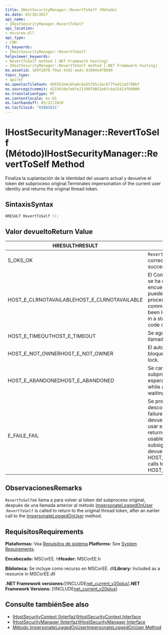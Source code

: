 ```yaml
---
title: IHostSecurityManager::RevertToSelf (Método)
ms.date: 03/30/2017
api_name:
- IHostSecurityManager.RevertToSelf
api_location:
- mscoree.dll
api_type:
- COM
f1_keywords:
- IHostSecurityManager::RevertToSelf
helpviewer_keywords:
- RevertToSelf method [.NET Framework hosting]
- IHostSecurityManager::RevertToSelf method [.NET Framework hosting]
ms.assetid: 189f28f8-f9a1-4192-aedc-91084e4f8b99
topic_type:
- apiref
ms.openlocfilehash: 456553e4cb5a6c6a557b5c3ac677fad12a5798bf
ms.sourcegitcommit: d223616e7e6fe2139079052e6fcbe25413fb9900
ms.translationtype: MT
ms.contentlocale: es-ES
ms.lasthandoff: 05/22/2020
ms.locfileid: "83803831"
---
```

# <a name="ihostsecuritymanagerreverttoself-method"></a><span data-ttu-id="ce3e8-102">IHostSecurityManager::RevertToSelf (Método)</span><span class="sxs-lookup"><span data-stu-id="ce3e8-102">IHostSecurityManager::RevertToSelf Method</span></span>
<span data-ttu-id="ce3e8-103">Finaliza la suplantación de la identidad del usuario actual y devuelve el token del subproceso original.</span><span class="sxs-lookup"><span data-stu-id="ce3e8-103">Terminates impersonation of the current user identity and returns the original thread token.</span></span>  
  
## <a name="syntax"></a><span data-ttu-id="ce3e8-104">Sintaxis</span><span class="sxs-lookup"><span data-stu-id="ce3e8-104">Syntax</span></span>  
  
```cpp  
HRESULT RevertToSelf ();  
```  
  
## <a name="return-value"></a><span data-ttu-id="ce3e8-105">Valor devuelto</span><span class="sxs-lookup"><span data-stu-id="ce3e8-105">Return Value</span></span>  
  
|<span data-ttu-id="ce3e8-106">HRESULT</span><span class="sxs-lookup"><span data-stu-id="ce3e8-106">HRESULT</span></span>|<span data-ttu-id="ce3e8-107">Descripción</span><span class="sxs-lookup"><span data-stu-id="ce3e8-107">Description</span></span>|  
|-------------|-----------------|  
|<span data-ttu-id="ce3e8-108">S_OK</span><span class="sxs-lookup"><span data-stu-id="ce3e8-108">S_OK</span></span>|<span data-ttu-id="ce3e8-109">`RevertToSelf`se devolvió correctamente.</span><span class="sxs-lookup"><span data-stu-id="ce3e8-109">`RevertToSelf` returned successfully.</span></span>|  
|<span data-ttu-id="ce3e8-110">HOST_E_CLRNOTAVAILABLE</span><span class="sxs-lookup"><span data-stu-id="ce3e8-110">HOST_E_CLRNOTAVAILABLE</span></span>|<span data-ttu-id="ce3e8-111">El Common Language Runtime (CLR) no se ha cargado en un proceso o el CLR se encuentra en un estado en el que no puede ejecutar código administrado ni procesar la llamada correctamente.</span><span class="sxs-lookup"><span data-stu-id="ce3e8-111">The common language runtime (CLR) has not been loaded into a process, or the CLR is in a state in which it cannot run managed code or process the call successfully.</span></span>|  
|<span data-ttu-id="ce3e8-112">HOST_E_TIMEOUT</span><span class="sxs-lookup"><span data-stu-id="ce3e8-112">HOST_E_TIMEOUT</span></span>|<span data-ttu-id="ce3e8-113">Se agotó el tiempo de espera de la llamada.</span><span class="sxs-lookup"><span data-stu-id="ce3e8-113">The call timed out.</span></span>|  
|<span data-ttu-id="ce3e8-114">HOST_E_NOT_OWNER</span><span class="sxs-lookup"><span data-stu-id="ce3e8-114">HOST_E_NOT_OWNER</span></span>|<span data-ttu-id="ce3e8-115">El autor de la llamada no posee el bloqueo.</span><span class="sxs-lookup"><span data-stu-id="ce3e8-115">The caller does not own the lock.</span></span>|  
|<span data-ttu-id="ce3e8-116">HOST_E_ABANDONED</span><span class="sxs-lookup"><span data-stu-id="ce3e8-116">HOST_E_ABANDONED</span></span>|<span data-ttu-id="ce3e8-117">Se canceló un evento mientras un subproceso o fibra bloqueados estaba esperando en él.</span><span class="sxs-lookup"><span data-stu-id="ce3e8-117">An event was canceled while a blocked thread or fiber was waiting on it.</span></span>|  
|<span data-ttu-id="ce3e8-118">E_FAIL</span><span class="sxs-lookup"><span data-stu-id="ce3e8-118">E_FAIL</span></span>|<span data-ttu-id="ce3e8-119">Se produjo un error grave desconocido.</span><span class="sxs-lookup"><span data-stu-id="ce3e8-119">An unknown catastrophic failure occurred.</span></span> <span data-ttu-id="ce3e8-120">Cuando un método devuelve E_FAIL, CLR ya no se puede usar en el proceso.</span><span class="sxs-lookup"><span data-stu-id="ce3e8-120">When a method returns E_FAIL, the CLR is no longer usable within the process.</span></span> <span data-ttu-id="ce3e8-121">Las llamadas subsiguientes a métodos de hospedaje devuelven HOST_E_CLRNOTAVAILABLE.</span><span class="sxs-lookup"><span data-stu-id="ce3e8-121">Subsequent calls to hosting methods return HOST_E_CLRNOTAVAILABLE.</span></span>|  
  
## <a name="remarks"></a><span data-ttu-id="ce3e8-122">Observaciones</span><span class="sxs-lookup"><span data-stu-id="ce3e8-122">Remarks</span></span>  
 <span data-ttu-id="ce3e8-123">`RevertToSelf`se llama a para volver al token del subproceso original, después de una llamada anterior al método [ImpersonateLoggedOnUser](ihostsecuritymanager-impersonateloggedonuser-method.md) .</span><span class="sxs-lookup"><span data-stu-id="ce3e8-123">`RevertToSelf` is called to return to the original thread token, after an earlier call to the [ImpersonateLoggedOnUser](ihostsecuritymanager-impersonateloggedonuser-method.md) method.</span></span>  
  
## <a name="requirements"></a><span data-ttu-id="ce3e8-124">Requisitos</span><span class="sxs-lookup"><span data-stu-id="ce3e8-124">Requirements</span></span>  
 <span data-ttu-id="ce3e8-125">**Plataformas:** Vea [Requisitos de sistema](../../get-started/system-requirements.md).</span><span class="sxs-lookup"><span data-stu-id="ce3e8-125">**Platforms:** See [System Requirements](../../get-started/system-requirements.md).</span></span>  
  
 <span data-ttu-id="ce3e8-126">**Encabezado:** MSCorEE. h</span><span class="sxs-lookup"><span data-stu-id="ce3e8-126">**Header:** MSCorEE.h</span></span>  
  
 <span data-ttu-id="ce3e8-127">**Biblioteca:** Se incluye como recurso en MSCorEE. dll</span><span class="sxs-lookup"><span data-stu-id="ce3e8-127">**Library:** Included as a resource in MSCorEE.dll</span></span>  
  
 <span data-ttu-id="ce3e8-128">**.NET Framework versiones:**[!INCLUDE[net_current_v20plus](../../../../includes/net-current-v20plus-md.md)]</span><span class="sxs-lookup"><span data-stu-id="ce3e8-128">**.NET Framework Versions:** [!INCLUDE[net_current_v20plus](../../../../includes/net-current-v20plus-md.md)]</span></span>  
  
## <a name="see-also"></a><span data-ttu-id="ce3e8-129">Consulte también</span><span class="sxs-lookup"><span data-stu-id="ce3e8-129">See also</span></span>

- [<span data-ttu-id="ce3e8-130">IHostSecurityContext (Interfaz)</span><span class="sxs-lookup"><span data-stu-id="ce3e8-130">IHostSecurityContext Interface</span></span>](ihostsecuritycontext-interface.md)
- [<span data-ttu-id="ce3e8-131">IHostSecurityManager (Interfaz)</span><span class="sxs-lookup"><span data-stu-id="ce3e8-131">IHostSecurityManager Interface</span></span>](ihostsecuritymanager-interface.md)
- [<span data-ttu-id="ce3e8-132">Método ImpersonateLoggedOnUser</span><span class="sxs-lookup"><span data-stu-id="ce3e8-132">ImpersonateLoggedOnUser Method</span></span>](ihostsecuritymanager-impersonateloggedonuser-method.md)
